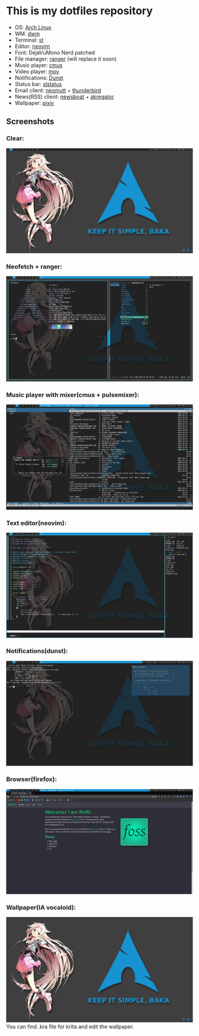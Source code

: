 # This is my dotfiles repository

- OS: [Arch Linux](https://www.archlinux.org/)
- WM: [dwm](https://dwm.suckless.org/)
- Terminal: [st](https://st.suckless.org/)
- Editor: [neovim](https://neovim.io/)
- Font: DejaVuMono Nerd patched
- File manager: [ranger](https://github.com/ranger/ranger) (will replace it soon)
- Music player: [cmus](https://github.com/cmus/cmus)
- Video player: [mpv](https://mpv.io/)
- Notifications: [Dunst](https://github.com/dunst-project/dunst)
- Status bar: [slstatus](https://tools.suckless.org/slstatus/)
- Email client: [neomutt](https://neomutt.org/) + [thunderbird](https://www.thunderbird.net)
- News(RSS) client: [newsboat](https://newsboat.org/) + [akregator](https://userbase.kde.org/Akregator)
- Wallpaper: [pixiv](https://www.pixiv.net/en/artworks/23346358)

## Screenshots

### Clear:
![clear](clear.png)

### Neofetch + ranger:
![neofetch](neofetch.png)

### Music player with mixer(cmus + pulsemixer):
![cmus](cmus.png)

### Text editor(neovim):
![neovim](vim.png)

### Notifications(dunst):
![dunst](dunst.png)

### Browser(firefox):
![firefox](firefox.png)

### Wallpaper(IA vocaloid):
![wall](wall.png)
You can find .kra file for krita and edit the wallpaper.
